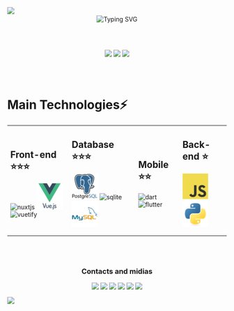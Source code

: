 <html>
<img src="https://capsule-render.vercel.app/api?type=waving&color=ffa726&height=140&section=header" />

<div align="center">
<img src="https://readme-typing-svg.demolab.com?font=Fira+Code&pause=1000&center=true&vCenter=true&color=FFA726&random=false&weight=600&width=435&size=30&lines=Hey!+My+name+is+Caetano+Leal;I%E2%80%99m+21+years+old;I%E2%80%99m+Brazilian;And+I%E2%80%99m+full+stack+dev" alt="Typing SVG" /></a>
</div>

<br> </br>

<div align="center">
<img height="180em" src="https://github-readme-stats.vercel.app/api?username=CaetanoLeal&show_icons=true&theme=great-gatsby&hide_border=true&bg_color=0d1117"/>
<img height="180em" src="https://github-readme-stats.vercel.app/api/top-langs/?username=CaetanoLeal&layout=compact&theme=great-gatsby&hide_border=true&bg_color=0d1117"/>
<img src="https://github-readme-activity-graph.vercel.app/graph?username=CaetanoLeal&bg_color=0d1117&height=300&color=ffa726&line=332108&point=ffd95b&area=true&hide_border=true" />
</div>

<br> </br>

<h1>Main Technologies⚡</h1>
<div align="center">
<table>
  <tr>
    <td>
      <h2>Front-end ⭐⭐⭐</h2>
      <p>
        <img src="https://www.vectorlogo.zone/logos/nuxtjs/nuxtjs-icon.svg" alt="nuxtjs" width="60" height="60"/>
        <img src="https://raw.githubusercontent.com/devicons/devicon/master/icons/vuejs/vuejs-original-wordmark.svg" alt="vuejs" width="60" height="60"/>
        <img src="https://bestofjs.org/logos/vuetify.svg" alt="vuetify" width="60" height="60"/>
      </p>
    </td>
    <td>
      <h2>Database ⭐⭐⭐</h2>
      <p>
        <img src="https://raw.githubusercontent.com/devicons/devicon/master/icons/postgresql/postgresql-original-wordmark.svg" alt="postgresql" width="60" height="60"/>
        <img src="https://www.vectorlogo.zone/logos/sqlite/sqlite-icon.svg" alt="sqlite" width="60" height="60"/>
        <img src="https://raw.githubusercontent.com/devicons/devicon/master/icons/mysql/mysql-original-wordmark.svg" alt="mysql" width="60" height="60"/>
      </p>
    </td>
    <td>
      <h2>Mobile ⭐⭐</h2>
      <p>
        <img src="https://www.vectorlogo.zone/logos/dartlang/dartlang-icon.svg" alt="dart" width="60" height="60"/>
        <img src="https://www.vectorlogo.zone/logos/flutterio/flutterio-icon.svg" alt="flutter" width="60" height="60"/>
      </p>
    </td>
    <td>
      <h2>Back-end ⭐</h2>
      <p>
        <img src="https://raw.githubusercontent.com/devicons/devicon/master/icons/javascript/javascript-original.svg" alt="javascript" width="60" height="60"/>
        <img src="https://raw.githubusercontent.com/devicons/devicon/master/icons/python/python-original.svg" alt="python" width="60" height="60"/>
      </p>
    </td>
  </tr>
</table>
</div>
<br> </br>
<div align="center">
  <h3>Contacts and midias</h3>
  <p>
    <img src="https://img.shields.io/badge/Gmail-D14836?style=for-the-badge&logo=gmail&logoColor=white"/>
    <img src="https://img.shields.io/badge/Telegram-2CA5E0?style=for-the-badge&logo=telegram&logoColor=white"/>
    <img src="https://img.shields.io/badge/WhatsApp-25D366?style=for-the-badge&logo=whatsapp&logoColor=white"/>
    <img src="https://img.shields.io/badge/LinkedIn-0077B5?style=for-the-badge&logo=linkedin&logoColor=white"/>
    <img src="https://img.shields.io/badge/GitHub-100000?style=for-the-badge&logo=github&logoColor=white"/>
    <img src="https://img.shields.io/badge/-Behance-blue?style=for-the-badge&logo=behance&logoColor=white"/>
  </p>
</div>

<img src="https://capsule-render.vercel.app/api?type=waving&color=ffa726&height=140&section=footer" />
